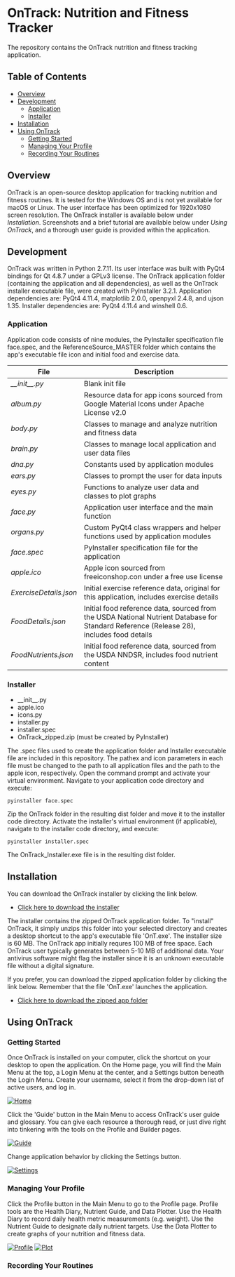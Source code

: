# OnTrack: Nutrition and Fitness Tracker

The repository contains the OnTrack nutrition and fitness tracking application.

## Table of Contents

- [Overview](#overview)
- [Development](#development)
  - [Application](#application)
  - [Installer](#installer)
- [Installation](#installation)
- [Using OnTrack](#using-ontrack)
  - [Getting Started](#getting-started)
  - [Managing Your Profile](#managing-your-profile)
  - [Recording Your Routines](#recording-your-routines)

## Overview

OnTrack is an open-source desktop application for tracking nutrition and fitness routines. It is tested for the Windows OS and is not yet available for macOS or Linux. The user interface has been optimized for 1920x1080 screen resolution. The OnTrack installer is available below under *Installation*. Screenshots and a brief tutorial are available below under *Using OnTrack*, and a thorough user guide is provided within the application.

## Development

OnTrack was written in Python 2.7.11. Its user interface was built with PyQt4 bindings for Qt 4.8.7 under a GPLv3 license. The OnTrack application folder (containing the application and all dependencies), as well as the OnTrack installer executable file, were created with PyInstaller 3.2.1. Application dependencies are: PyQt4 4.11.4, matplotlib 2.0.0, openpyxl 2.4.8, and ujson 1.35. Installer dependencies are: PyQt4 4.11.4 and winshell 0.6.

### Application

Application code consists of nine modules, the PyInstaller specification file face.spec, and the ReferenceSource_MASTER folder which contains the app's executable file icon and initial food and exercise data.

File | Description
--- | ---
*\_\_init\_\_.py* | Blank init file
*album.py* | Resource data for app icons sourced from Google Material Icons under Apache License v2.0
*body.py* | Classes to manage and analyze nutrition and fitness data
*brain.py* | Classes to manage local application and user data files
*dna.py* | Constants used by application modules
*ears.py* | Classes to prompt the user for data inputs
*eyes.py* | Functions to analyze user data and classes to plot graphs
*face.py* | Application user interface and the main function
*organs.py* | Custom PyQt4 class wrappers and helper functions used by application modules
*face.spec* | PyInstaller specification file for the application
*apple.ico* | Apple icon sourced from freeiconshop.con under a free use license
*ExerciseDetails.json* | Initial exercise reference data, original for this application, includes exercise details
*FoodDetails.json* | Initial food reference data, sourced from the USDA National Nutrient Database for Standard Reference (Release 28), includes food details
*FoodNutrients.json* | Initial food reference data, sourced from the USDA NNDSR, includes food nutrient content

### Installer

* \_\_init\_\_.py
* apple.ico
* icons.py
* installer.py
* installer.spec
* OnTrack_zipped.zip (must be created by PyInstaller)

The .spec files used to create the application folder and Installer executable file are included in this repository. The pathex and icon parameters in each file must be changed to the path to all application files and the path to the apple icon, respectively. Open the command prompt and activate your virtual environment. Navigate to your application code directory and execute:
```
pyinstaller face.spec
```

Zip the OnTrack folder in the resulting dist folder and move it to the installer code directory. Activate the installer's virtual environment (if applicable), navigate to the installer code directory, and execute:
```
pyinstaller installer.spec
```

The OnTrack_Installer.exe file is in the resulting dist folder.

## Installation

You can download the OnTrack installer by clicking the link below.
* [Click here to download the installer](https://dl.dropbox.com/s/x4cdfy4k7sxl0af/OnTrack_Installer.exe?dl=0 "Download OnTrack_Installer.exe")

The installer contains the zipped OnTrack application folder. To "install" OnTrack, it simply unzips this folder into your selected directory and creates a desktop shortcut to the app's executable file 'OnT.exe'. The installer size is 60 MB. The OnTrack app initially requres 100 MB of free space. Each OnTrack user typically generates between 5-10 MB of additional data. Your antivirus software might flag the installer since it is an unknown executable file without a digital signature.

If you prefer, you can download the zipped application folder by clicking the link below. Remember that the file 'OnT.exe' launches the application.
* [Click here to download the zipped app folder](https://dl.dropbox.com/s/i8rxwsm4dgcfxi9/OnTrack_zipped.zip?dl=0 "Download OnTrack_zipped.zip")

## Using OnTrack

### Getting Started

Once OnTrack is installed on your computer, click the shortcut on your desktop to open the application. On the Home page, you will find the Main Menu at the top, a Login Menu at the center, and a Settings button beneath the Login Menu. Create your username, select it from the drop-down list of active users, and log in.

[![Home][Home]][Home]

Click the 'Guide' button in the Main Menu to access OnTrack's user guide and glossary. You can give each resource a thorough read, or just dive right into tinkering with the tools on the Profile and Builder pages.

[![Guide][Guide]][Guide]

Change application behavior by clicking the Settings button.

[![Settings][Settings]][Settings]

### Managing Your Profile

Click the Profile button in the Main Menu to go to the Profile page. Profile tools are the Health Diary, Nutrient Guide, and Data Plotter. Use the Health Diary to record daily health metric measurements (e.g. weight). Use the Nutrient Guide to designate daily nutrient targets. Use the Data Plotter to create graphs of your nutrition and fitness data.

[![Profile][Profile]][Profile]
[![Plot][Plot]][Plot]

### Recording Your Routines

[Home]: https://i.imgur.com/dIcIZhi.png "Home Page"
[Settings]: https://i.imgur.com/jEaxGZw.png "Change App Settings"
[Profile]: https://i.imgur.com/z35D7cm.png "Manage Profile Data"
[Plot]: https://i.imgur.com/7Z1OKKk.png "View Data Plots"
[Inventory]: https://i.imgur.com/QoOtg7Q.png "Load Inventories"
[Create]: https://i.imgur.com/GgaWMAl.png "Create Your Build"
[Builder]: https://i.imgur.com/4mbyyQt.png "Modify Your Build"
[View]: https://i.imgur.com/4JP4xm9.png "View Inventory Items"
[Meal]: https://i.imgur.com/AYEANom.png "Add Meals to Your Build"
[Quantities]: https://i.imgur.com/jhZdptE.png "Add Ingredient Quantities to Your Build"
[Sessions]: https://i.imgur.com/Vbhgc9I.png "Add Activity Sessions to Your Build"
[Workout]: https://i.imgur.com/Mw2kJov.png "Add Workouts to Your Build"
[Food]: https://i.imgur.com/keMF7bK.png "Add Food Reference Items"
[Exercise]: https://i.imgur.com/JLFEVn9.png "Add Exercise Reference Items"
[Guide]: https://i.imgur.com/6kdyQRF.png "Read the User Guide"